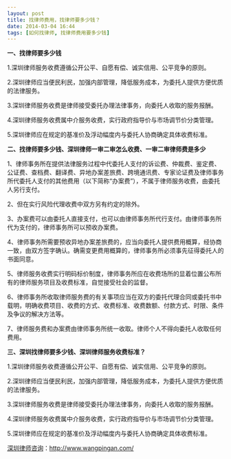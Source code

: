```yaml
---
layout: post
title: 找律师费用，找律师要多少钱？
date: 2014-03-04 16:44
tags: [如何找律师, 找律师费用要多少钱]
---
```

<strong>一、找律师要多少钱</strong>

1.深圳律师服务收费遵循公开公平、自愿有偿、诚实信用、公平竞争的原则。

2.深圳律师应当便民利民，加强内部管理，降低服务成本，为委托人提供方便优质的法律服务。

3.深圳律师服务收费是律师接受委托办理法律事务，向委托人收取的服务报酬。

4.深圳律师服务收费属中介服务收费，实行政府指导价与市场调节价分类管理。

5.深圳律师应在规定的基准价及浮动幅度内与委托人协商确定具体收费标准。

<strong>二、找律师要多少钱、深圳律师一审二审怎么收费、一审二审律师费是多少</strong>

1、律师事务所在提供法律服务过程中代委托人支付的诉讼费、仲裁费、鉴定费、公证费、查档费、翻译费、异地办案差旅费、跨境通讯费、专家论证费及律师事务所代委托人支付的其他费用（以下简称“办案费”），不属于律师服务收费，由委托人另行支付。

2、但在实行风险代理收费中双方另有约定的除外。

3、办案费可以由委托人直接支付，也可以由律师事务所代行支付。由律师事务所代为支付的，律师事务所可以预收办案费。

4、律师事务所需要预收异地办案差旅费的，应当向委托人提供费用概算，经协商一致，由双方签字确认。确需变更费用概算的，律师事务所必须事先征得委托人的书面同意。

5、律师服务收费实行明码标价制度，律师事务所应在收费场所的显着位置公布所有的律师服务项目及收费标准，自觉接受社会的监督。

6、律师事务所收取律师服务费的有关事项应当在双方的委托代理合同或委托书中载明，明确收费项目、收费的方式、收费标准、收费数额、付款方式、时限、条件及争议的解决方法等。

7、律师服务费和办案费由律师事务所统一收取。律师个人不得向委托人收取任何费用。

<strong>三、深圳找律师要多少钱、深圳律师服务收费标准？</strong>

1.深圳律师服务收费遵循公开公平、自愿有偿、诚实信用、公平竞争的原则。

2.深圳律师应当便民利民，加强内部管理，降低服务成本，为委托人提供方便优质的法律服务。

3.深圳律师服务收费是律师接受委托办理法律事务，向委托人收取的服务报酬。

4.深圳律师服务收费属中介服务收费，实行政府指导价与市场调节价分类管理。

5.深圳律师应在规定的基准价及浮动幅度内与委托人协商确定具体收费标准。

<a href="http://www.wangpingan.com/">深圳律师咨询</a>：<a href="http://www.wangpingan.com/">http://www.wangpingan.com/</a>

